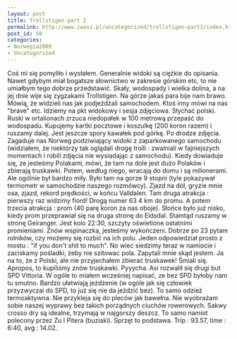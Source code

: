 ```yaml
---
layout: post
title: Trollstigen part 2
permalink: http://www.iwasz.pl/uncategorized/trollstigen-part2/index.html
post_id: 50
categories: 
- Norwegia2009
- Uncategorized
---
```


Coś mi się pomyliło i wysłałem. Generalnie widoki są ciężkie do opisania. Nawet gdybym miał bogatsze słownictwo w zakresie górskim etc, to nie umiałbym tego dobrze przedstawić. Skały, wodospady i wielka dolina, a na jej dnie wije się zygzakami Trollstigen. Na górze jakaś para bije nam brawo. Mówią, że widzieli nas jak podjeżdżali samochodem. Ktoś inny mówi na nas "brave" etc. Idziemy na pkt widokowy i sesja zdjęciowa. Słychać polski. Ruski w ortalionach zrzuca niedopałek w 100 metrową przepaść do wodospadu. Kupujemy kartki pocztowe i koszulkę (200 koron razem) i ruszamy dalej. Jest jeszcze spory kawałek pod górkę. Po drodze zdjęcia. Zagaduje nas Norweg podziwiający widoki z zaparkowanego samochodu (widziałem, że niektórzy tak oglądali drogę trolli : zwalniali w fajniejszych momentach i robili zdjęcia nie wysiadając z samochodu). Kiedy dowiaduje się, ze jesteśmy Polakami, mówi, że tam na dole jest dużo Polaków i zbierają truskawki. Potem, według niego, wracają do domu i są milionerami. Ale ogólnie był bardzo miły. Było tam na gorze 9 stopni (tyle pokazywał termometr w samochodzie naszego rozmówcy). Zjazd na dół, gryzie mnie osa, zjazd, rekord prędkości, w końcu Valldalen. Tam druga atrakcja : pierwszy raz widzimy fiord! Drogą numer 63 4 km do promu. A potem trzecia atrakcja : prom (40 parę koron za nas oboje). Słońce było już nisko, kiedy prom przeprawiał się na druga stronę do Eidsdal. Stamtąd ruszamy w stronę Geiranger. Jest kolo 22:30, szczyty oświetlone ostatnimi promieniami. Znów wspinaczka, jesteśmy wykończeni. Dobrze po 23 pytam rolników, czy możemy się rozbić na ich polu. Jeden odpowiedział prosto z mostu : "if you don't shit to much". No wiec siedzimy teraz w namiocie i zaciskamy pośladki, żeby nie szitowac pola. Zapytali mnie skąd jestem. Ja na to, że z Polski, ale nie przyjechałem zbierać truskawek! Śmiali się. Apropos, to kupiliśmy znów truskawki. Pyyycha. Asi rozwalił się drugi but SPD Vittoria. W ogóle to miałem wcześniej napisać, ze bez SPD byłoby nam tu smutno. Bardzo ułatwiają jeżdżenie (w ogóle jak się człowiek przyzwyczai do SPD, to już się nie da jeździć bez). To samo odzież termoaktywna. Nie przykleja się do pleców jak bawełna. Nie wyobrażam sobie naszej wyprawy bez takich porządnych ciuchów rowerowych. Sakwy crosso dry są idealne, trzymają w najgorszy deszcz. To samo namiot polecony przez Zu I Pitera (buziaki). Sprzęt to podstawa. Trip : 93.57, time : 6:40, avg : 14.02.